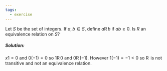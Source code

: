 ```yaml
---
tags:
  - exercise
---
```

Let $S$ be the set of integers. If $a, b \in S$, define $a\operatorname{R}b$ if $ab \geq 0$. Is $R$ an equivalence relation on $S$?
##### Solution:
$x1=0$ and $0(-1)=0$ so $1\operatorname{R} 0$ and $0\operatorname{R} (-1)$. However $1(-1)=-1<0$ so $\operatorname{R}$ is not transitive and not an equivalence relation.